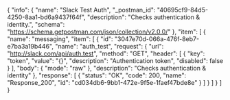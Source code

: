{
  "info": {
    "name": "Slack Test Auth",
    "_postman_id": "40695cf9-84d5-4250-8aa1-bd6a9437f64f",
    "description": "Checks authentication & identity.",
    "schema": "https://schema.getpostman.com/json/collection/v2.0.0/"
  },
  "item": [
    {
      "name": "messaging",
      "item": [
        {
          "id": "3047e70d-066a-476f-8eb7-e7ba3a19b446",
          "name": "auth_test",
          "request": {
            "url": "http://slack.com/api/auth.test",
            "method": "GET",
            "header": [
              {
                "key": "token",
                "value": "{}",
                "description": "Authentication token",
                "disabled": false
              }
            ],
            "body": {
              "mode": "raw"
            },
            "description": "Checks authentication & identity"
          },
          "response": [
            {
              "status": "OK",
              "code": 200,
              "name": "Response_200",
              "id": "cd034db6-9bb1-472e-9f5e-1faef47bde8e"
            }
          ]
        }
      ]
    }
  ]
}
